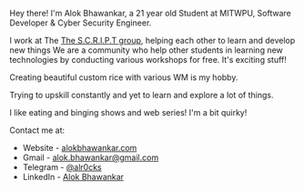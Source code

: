 

Hey there! I'm Alok Bhawankar, a 21 year old Student at MITWPU, Software Developer & Cyber Security Engineer. 

I work at The [The S.C.R.I.P.T group](https://thescriptgroup.in), helping each other to learn and develop new things
We are a community who help other students in learning new technologies by conducting various workshops for free. It's exciting stuff!

Creating beautiful custom rice with various WM is my hobby.

Trying to upskill constantly and yet to learn and explore a lot of things.

I like eating and binging shows and web series!
I'm a bit quirky!

Contact me at:
- Website - [alokbhawankar.com](http://alokbhawankar.com)
- Gmail - [alok.bhawankar@gmail.com](mailto:alok.bhawankar@gmail.com)
- Telegram - [@alr0cks](https://t.me/alr0cks)
- LinkedIn - [Alok Bhawankar](https://www.linkedin.com/in/alokbhawankar)

